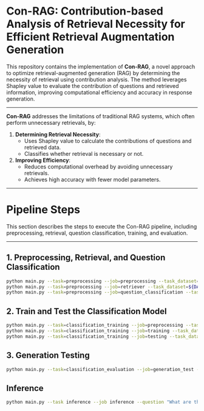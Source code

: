 # Con-RAG: Contribution-based Analysis of Retrieval Necessity for Efficient Retrieval Augmentation Generation

This repository contains the implementation of **Con-RAG**, a novel approach to optimize retrieval-augmented generation (RAG) by determining the necessity of retrieval using contribution analysis. The method leverages Shapley value to evaluate the contribution of questions and retrieved information, improving computational efficiency and accuracy in response generation.

---

**Con-RAG** addresses the limitations of traditional RAG systems, which often perform unnecessary retrievals, by:
1. **Determining Retrieval Necessity**:
   - Uses Shapley value to calculate the contributions of questions and retrieved data.
   - Classifies whether retrieval is necessary or not.
2. **Improving Efficiency**:
   - Reduces computational overhead by avoiding unnecessary retrievals.
   - Achieves high accuracy with fewer model parameters.

---

# Pipeline Steps

This section describes the steps to execute the Con-RAG pipeline, including preprocessing, retrieval, question classification, training, and evaluation.

---

## 1. Preprocessing, Retrieval, and Question Classification

```bash
python main.py --task=preprocessing --job=preprocessing --task_dataset=${DATASET} --model_type=${MODEL}
python main.py --task=preprocessing --job=retriever --task_dataset=${DATASET} --model_type=${MODEL}
python main.py --task=preprocessing --job=question_classification --task_dataset=${DATASET} --model_type=${MODEL} --llm_model=${LLM}
```

## 2. Train and Test the Classification Model

```bash
python main.py --task=classification_training --job=preprocessing --task_dataset=${DATASET} --model_type=${MODEL}
python main.py --task=classification_training --job=training --task_dataset=${DATASET} --model_type=${MODEL} --batch_size=${BS} --learning_rate=${LR} --num_epochs=${EP} --device=${DEVICE}
python main.py --task=classification_training --job=testing --task_dataset=${DATASET} --model_type=${MODEL} --batch_size=${BS} --learning_rate=${LR} --num_epochs=${EP} --device=${DEVICE}
```
## 3. Generation Testing
```bash
python main.py --task=classification_evaluation --job=generation_test --task_dataset=${DATASET} --model_type=${MODEL} --batch_size=${BS} --learning_rate=${LR} --num_epochs=${EP} --device=${DEVICE} --llm_model=${LLM}
```

## Inference
```bash
python main.py --task inference --job inference --question "What are the benefits of AI in healthcare?" --model_type "t5-small" --llm_model "llama2_chat"
```